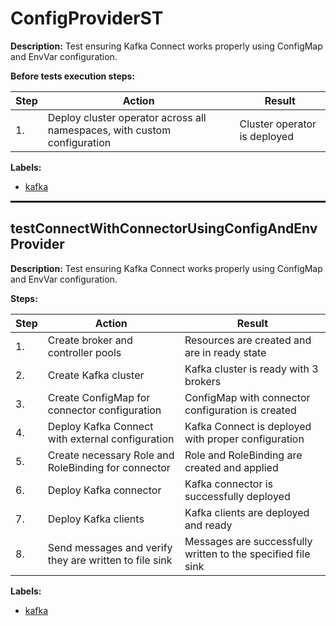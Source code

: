 # ConfigProviderST

**Description:** Test ensuring Kafka Connect works properly using ConfigMap and EnvVar configuration.

**Before tests execution steps:**

| Step | Action | Result |
| - | - | - |
| 1. | Deploy cluster operator across all namespaces, with custom configuration | Cluster operator is deployed |

**Labels:**

* [kafka](labels/kafka.md)

<hr style="border:1px solid">

## testConnectWithConnectorUsingConfigAndEnvProvider

**Description:** Test ensuring Kafka Connect works properly using ConfigMap and EnvVar configuration.

**Steps:**

| Step | Action | Result |
| - | - | - |
| 1. | Create broker and controller pools | Resources are created and are in ready state |
| 2. | Create Kafka cluster | Kafka cluster is ready with 3 brokers |
| 3. | Create ConfigMap for connector configuration | ConfigMap with connector configuration is created |
| 4. | Deploy Kafka Connect with external configuration | Kafka Connect is deployed with proper configuration |
| 5. | Create necessary Role and RoleBinding for connector | Role and RoleBinding are created and applied |
| 6. | Deploy Kafka connector | Kafka connector is successfully deployed |
| 7. | Deploy Kafka clients | Kafka clients are deployed and ready |
| 8. | Send messages and verify they are written to file sink | Messages are successfully written to the specified file sink |

**Labels:**

* [kafka](labels/kafka.md)

